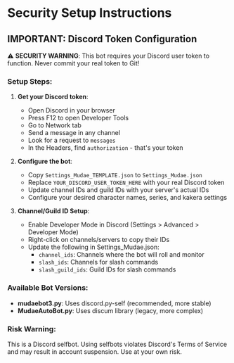 # Security Setup Instructions

## IMPORTANT: Discord Token Configuration

⚠️ **SECURITY WARNING**: This bot requires your Discord user token to function. Never commit your real token to Git!

### Setup Steps:

1. **Get your Discord token**:
   - Open Discord in your browser
   - Press F12 to open Developer Tools
   - Go to Network tab
   - Send a message in any channel
   - Look for a request to `messages` 
   - In the Headers, find `authorization` - that's your token

2. **Configure the bot**:
   - Copy `Settings_Mudae_TEMPLATE.json` to `Settings_Mudae.json`
   - Replace `YOUR_DISCORD_USER_TOKEN_HERE` with your real Discord token
   - Update channel IDs and guild IDs with your server's actual IDs
   - Configure your desired character names, series, and kakera settings

3. **Channel/Guild ID Setup**:
   - Enable Developer Mode in Discord (Settings > Advanced > Developer Mode)
   - Right-click on channels/servers to copy their IDs
   - Update the following in Settings_Mudae.json:
     - `channel_ids`: Channels where the bot will roll and monitor
     - `slash_ids`: Channels for slash commands  
     - `slash_guild_ids`: Guild IDs for slash commands

### Available Bot Versions:

- **mudaebot3.py**: Uses discord.py-self (recommended, more stable)
- **MudaeAutoBot.py**: Uses discum library (legacy, more complex)

### Risk Warning:

This is a Discord selfbot. Using selfbots violates Discord's Terms of Service and may result in account suspension. Use at your own risk.